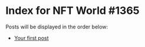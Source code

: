 # Index for NFT World #1365
Posts will be displayed in the order below:

- [Your first post](./001-first.md)

